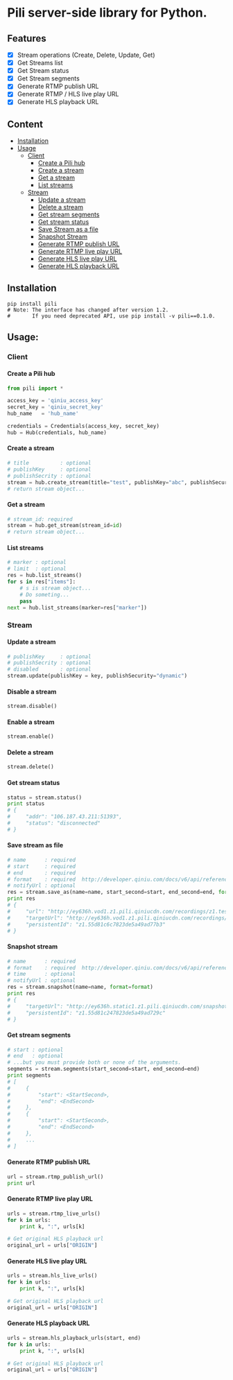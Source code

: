 # Pili server-side library for Python.

## Features

- [x] Stream operations (Create, Delete, Update, Get)
- [x] Get Streams list
- [x] Get Stream status
- [x] Get Stream segments
- [x] Generate RTMP publish URL
- [x] Generate RTMP / HLS live play URL
- [x] Generate HLS playback URL

## Content

- [Installation](#installation)
- [Usage](#usage)
    - [Client](#hub)
        - [Create a Pili hub](#create-a-pili-hub)
        - [Create a stream](#create-a-stream)
        - [Get a stream](#get-a-stream)
        - [List streams](#list-streams)
    - [Stream](#stream)
        - [Update a stream](#update-a-stream)
        - [Delete a stream](#delete-a-stream)
        - [Get stream segments](#get-stream-segments)
        - [Get stream status](#get-stream-status)
        - [Save Stream as a file](#save-stream-as-file)
        - [Snapshot Stream](#snapshot-stream)
        - [Generate RTMP publish URL](#generate-rtmp-publish-url)
        - [Generate RTMP live play URL](#generate-rtmp-live-play-url)
        - [Generate HLS live play URL](#generate-hls-live-play-url)
        - [Generate HLS playback URL](#generate-hls-playback-url)

## Installation

```shell
pip install pili
# Note: The interface has changed after version 1.2.
#       If you need deprecated API, use pip install -v pili==0.1.0.
```

## Usage:

### Client

#### Create a Pili hub

```python
from pili import *

access_key = 'qiniu_access_key' 
secret_key = 'qiniu_secret_key'
hub_name   = 'hub_name'

credentials = Credentials(access_key, secret_key)
hub = Hub(credentials, hub_name)
```

#### Create a stream

```python
# title          : optional
# publishKey     : optional
# publishSecrity : optional
stream = hub.create_stream(title="test", publishKey="abc", publishSecurity="static")
# return stream object...
```

#### Get a stream

```python
# stream_id: required
stream = hub.get_stream(stream_id=id)
# return stream object...
```

#### List streams
```python
# marker : optional
# limit  : optional
res = hub.list_streams()
for s in res["items"]:
    # s is stream object...
    # Do someting...
    pass
next = hub.list_streams(marker=res["marker"])
```

### Stream

#### Update a stream
```python
# publishKey     : optional
# publishSecrity : optional
# disabled       : optional
stream.update(publishKey = key, publishSecurity="dynamic")
```

#### Disable a stream
```python
stream.disable()
```

#### Enable a stream
```python
stream.enable()
```

#### Delete a stream
```python
stream.delete()
```

#### Get stream status
```python
status = stream.status()
print status
# {
#     "addr": "106.187.43.211:51393",
#     "status": "disconnected"
# }
```

#### Save stream as file
```python
# name      : required
# start     : required
# end       : required
# format    : required  http://developer.qiniu.com/docs/v6/api/reference/fop/av/avthumb.html
# notifyUrl : optional 
res = stream.save_as(name=name, start_second=start, end_second=end, format=format)
print res
# {
#     "url": "http://ey636h.vod1.z1.pili.qiniucdn.com/recordings/z1.test-hub.55d81a72e3ba5723280000ec/videoName.m3u8",
#     "targetUrl": "http://ey636h.vod1.z1.pili.qiniucdn.com/recordings/z1.test-hub.55d81a72e3ba5723280000ec/videoName.mp4",
#     "persistentId": "z1.55d81c6c7823de5a49ad77b3"
# }
```

#### Snapshot stream
```python
# name      : required
# format    : required  http://developer.qiniu.com/docs/v6/api/reference/fop/av/avthumb.html
# time      : optional
# notifyUrl : optional 
res = stream.snapshot(name=name, format=format)
print res
# {
#     "targetUrl": "http://ey636h.static1.z1.pili.qiniucdn.com/snapshots/z1.test-hub.55d81a72e3ba5723280000ec/imageName.jpg",
#     "persistentId": "z1.55d81c247823de5a49ad729c"
# }
```

#### Get stream segments
```python
# start : optional
# end   : optional
# ...but you must provide both or none of the arguments.
segments = stream.segments(start_second=start, end_second=end)
print segments
# [
#     {
#         "start": <StartSecond>,
#         "end": <EndSecond>
#     },
#     {
#         "start": <StartSecond>,
#         "end": <EndSecond>
#     },
#     ...
# ]
```

#### Generate RTMP publish URL
```python
url = stream.rtmp_publish_url()
print url
```

#### Generate RTMP live play URL
```python
urls = stream.rtmp_live_urls()
for k in urls:
    print k, ":", urls[k]

# Get original HLS playback url
original_url = urls["ORIGIN"]
```

#### Generate HLS live play URL
```python
urls = stream.hls_live_urls()
for k in urls:
    print k, ":", urls[k]

# Get original HLS playback url
original_url = urls["ORIGIN"]
```
    
#### Generate HLS playback URL

```python
urls = stream.hls_playback_urls(start, end)
for k in urls:
    print k, ":", urls[k]

# Get original HLS playback url
original_url = urls["ORIGIN"]
```

